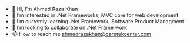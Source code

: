 - 👋 Hi, I’m Ahmed Raza Khan
- 👀 I’m interested in .Net Frameworks, MVC core for web development
- 🌱 I’m currently learning .Net Framework, Software Product Managment
- 💞️ I’m looking to collaborate on .Net Frame work
- 📫 How to reach me ahmedrazakhan@caretekcenter.com

<!---
ARK003/ARK003 is a ✨ special ✨ repository because its `README.md` (this file) appears on your GitHub profile.
You can click the Preview link to take a look at your changes.
--->
